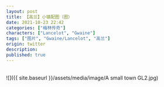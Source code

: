 ```yaml
---
layout: post
title: 【高兰】小镇配图（图）
date: 2021-10-23 22:42
categories: ["梅林传奇"]
characters: ["Lancelot", "Gwaine"]
tags: ["图片", "Gwaine/Lancelot", "高兰"]
origin: twitter
description: 
published: true
---
```


<br>
![]({{ site.baseurl }}/assets/media/image/A small town GL2.jpg)
<br><br>
